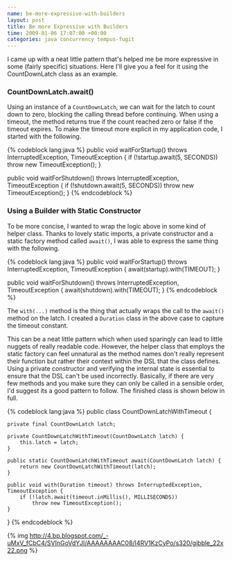 ```yaml
---
name: be-more-expressive-with-builders
layout: post
title: Be more Expressive with Builders
time: 2009-01-06 17:07:00 +00:00
categories: java concurrency tempus-fugit
---
```


I came up with a neat little pattern that's helped me be more expressive in some (fairly specific) situations. Here I'll give you a feel for it using the CountDownLatch class as an example.
  

### CountDownLatch.await()

Using an instance of a `CountDownLatch`, we can wait for the latch to count down
to zero, blocking the calling thread before continuing. When using a timeout,
the method returns true if the count reached zero or false if the timeout
expires. To make the timeout more explicit in my application code, I started
with the following.

{% codeblock lang:java %}
public void waitForStartup() throws InterruptedException, TimeoutException {
    if (!startup.await(5, SECONDS))
        throw new TimeoutException();
}

public void waitForShutdown() throws InterruptedException, TimeoutException {
    if (!shutdown.await(5, SECONDS))
        throw new TimeoutException();
}
{% endcodeblock %}


### Using a Builder with Static Constructor

To be more concise, I wanted to wrap the logic above in some kind of helper
class. Thanks to lovely static imports, a private constructor and a static
factory method called `await()`, I was able to express the same thing with the
following.

  
{% codeblock lang:java %}
public void waitForStartup() throws InterruptedException, TimeoutException {
    await(startup).with(TIMEOUT);
}

public void waitForShutdown() throws InterruptedException, TimeoutException {
    await(shutdown).with(TIMEOUT);
}
{% endcodeblock %}


The `with(...)` method is the thing that actually wraps the call to the `await()`
method on the latch. I created a `Duration` class in the above case to capture
the timeout constant.

  
This can be a neat little pattern which when used sparingly can lead to little
nuggets of really readable code. However, the helper class that employs the
static factory can feel unnatural as the method names don't really represent
their function but rather their context within the DSL that the class defines.
Using a private constructor and verifying the internal state is essential to
ensure that the DSL can't be used incorrectly. Basically, if there are very
few methods and you make sure they can only be called in a sensible order, I'd
suggest its a good pattern to follow. The finished class is shown below in full.

  
{% codeblock lang:java %}
public class CountDownLatchWithTimeout {

    private final CountDownLatch latch;

    private CountDownLatchWithTimeout(CountDownLatch latch) {
        this.latch = latch;
    }

    public static CountDownLatchWithTimeout await(CountDownLatch latch) {
        return new CountDownLatchWithTimeout(latch);
    }

    public void with(Duration timeout) throws InterruptedException, TimeoutException {
        if (!latch.await(timeout.inMillis(), MILLISECONDS))
            throw new TimeoutException();
    }
}
{% endcodeblock %}

  
{% img http://4.bp.blogspot.com/_-uMxV_fCbC4/SVInGoVdYJI/AAAAAAAAC08/I4RV1KzCyPo/s320/gibble_22x22.png %}

